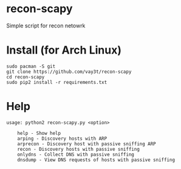 # recon-scapy
Simple script for recon netowrk

# Install (for Arch Linux)
```
sudo pacman -S git
git clone https://github.com/vay3t/recon-scapy
cd recon-scapy
sudo pip2 install -r requirements.txt
```

# Help
```
usage: python2 recon-scapy.py <option>

	help - Show help
	arping - Discovery hosts with ARP
	arprecon - Discovery host with passive sniffing ARP
	recon - Discovery hosts with passive sniffing
	onlydns - Collect DNS with passive sniffing
	dnsdump - View DNS requests of hosts with passive sniffing

```
